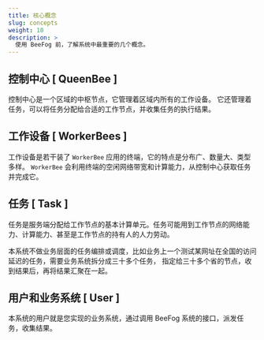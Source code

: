 ```yaml
---
title: 核心概念
slug: concepts
weight: 10
description: >
  使用 BeeFog 前，了解系统中最重要的几个概念。
---
```


## 控制中心 [ QueenBee ]
控制中心是一个区域的中枢节点，它管理着区域内所有的工作设备。
它还管理着任务，可以将任务分配给合适的工作节点，并收集任务的执行结果。

## 工作设备 [ WorkerBees ]
工作设备是若干装了 `WorkerBee` 应用的终端，它的特点是分布广、数量大、类型多样。
`WorkerBee` 会利用终端的空闲网络带宽和计算能力，从控制中心获取任务并完成它。

## 任务 [ Task ]
任务是服务端分配给工作节点的基本计算单元。任务可能用到工作节点的网络能力、计算能力、甚至是工作节点的持有人的人力劳动。

本系统不做业务层面的任务编排或调度，比如业务上一个测试某网址在全国的访问延迟的任务，需要业务系统拆分成三十多个任务，
指定给三十多个省的节点，收到结果后，再将结果汇聚在一起。

## 用户和业务系统 [ User ]
本系统的用户就是您实现的业务系统，通过调用 BeeFog 系统的接口，派发任务，收集结果。